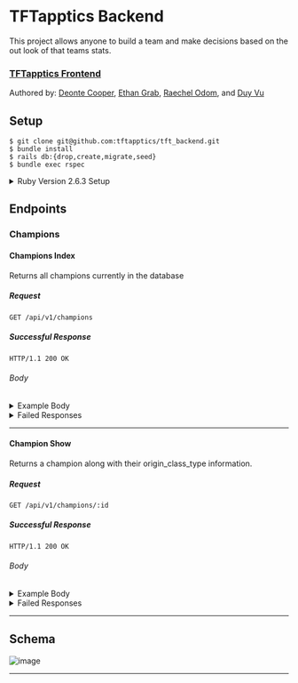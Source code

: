 # TFTapptics Backend
This project allows anyone to build a team and make decisions based on the out look of that teams stats.

### [TFTapptics Frontend](https://github.com/tftapptics/tft_tapptics)

Authored by: [Deonte Cooper](https://github.com/djc00p),  [Ethan Grab](https://github.com/Stoovels),
[Raechel Odom](https://github.com/raechelo), and [Duy Vu](https://github.com/Rosebud303)

## Setup

```
$ git clone git@github.com:tftapptics/tft_backend.git
$ bundle install
$ rails db:{drop,create,migrate,seed}
$ bundle exec rspec
```

<details><summary>Ruby Version 2.6.3 Setup</summary>

Check Version is up to date with version `2.6.3` by running `$ rbenv versions`

```
$ rbenv versions
	=> system
		 2.1.5
		 2.3.1
		 2.3.3
		 2.4.1
	 * 2.6.0 (set by /Users/user/turing/4_module/projects/tft_backend/.ruby-version)
```
If you don't have updated version `2.6.3` run `$  brew update && brew upgrade ruby-build`

Then you can run `$ rbenv install 2.6.3`

Now when you check your versions with you should see `2.6.3` as an option.

```
$ rbenv versions
	=>  system
		  2.1.5
		  2.3.1
		  2.3.3
		  2.4.1
		* 2.6.0 (set by /Users/djc00p/turing/4_module/projects/tft_backend/.ruby-version)
		  2.6.3
```

Looks like its available now just run `$ rbenv local 2.6.3`

Now everything should be setup and you should see an updated version.

```
$ rbenv versions
	=>  system
			2.1.5
			2.3.1
			2.3.3
			2.4.1
			2.6.0
		* 2.6.3 (set by /Users/djc00p/turing/4_module/projects/tft_backend/.ruby-version)
```

`$ rbenv local` will also return `2.6.3`

</details>

## Endpoints

### Champions

#### Champions Index

Returns all champions currently in the database

##### Request

```http
GET /api/v1/champions
```

##### Successful Response

```http
HTTP/1.1 200 OK
```

###### Body

<details><summary>Example Body</summary>

```json
{
    "data": [
				{
						"id": "1",
						"type": "champions",
						"attributes": {
								"id": 1,
								"name": "Aatrox, the Darkin Blade",
								"champion_thumbnail": "https://ddragon.leagueoflegends.com/cdn/9.13.1/img/champion/Aatrox.png",
								"cost": 3,
								"health": [
										650,
										1170,
										2340
								],
								"dmg": 65,
								"armor": 25,
								"mr": 20,
								"atk_spd": 0.65,
								"range": "■□□□",
								"ability_thumbnail": "https://raw.communitydragon.org/latest/game/assets/characters/aatrox/hud/icons2d/aatrox_q3.png",
								"ability_info": {
										"title": "The Darkin Blade",
										"attributes": [
												{
														"damage": [
																300,
																500,
																700
														]
												}
										],
										"descrption": "Aatrox cleaves the area in front of him, dealing damage to enemies inside it"
								},
								"model_img": "https://i.imgur.com/EkVoOjj.png",
								"origin_class_types": [
										{
												"id": 2,
												"name": "Blademaster",
												"thumbnail": "https://img.rankedboost.com/wp-content/plugins/league/assets/tft/Blademaster.png",
												"summary": "Blademasters have a chance to strike additional times each attack.",
												"tier_info": [
														" (2)  Blademasters 35% chance to strike 1 additional attack",
														" (4)  Blademasters 35% chance to strike 2 additional"
												],
												"tiers": [
														2,
														4
												],
												"created_at": "2019-07-19T20:04:15.754Z",
												"updated_at": "2019-07-19T20:04:15.754Z"
										},
										{
												"id": 11,
												"name": "Demon",
												"thumbnail": "https://img.rankedboost.com/wp-content/plugins/league/assets/tft/Demon.png",
												"summary": "Attacks from Demons have a chance on hit to burn all of an enemy's mana and deal that much as true damage.",
												"tier_info": [
														" (2)  Demons have a 40% Chance on Hit to Mana Burn",
														" (4)  Demons have a 60% Chance on Hit to Mana Burn",
														" (6)  Demons have a 80% Chance on Hit to Mana Burn"
												],
												"tiers": [
														2,
														4,
														6
												],
												"created_at": "2019-07-19T20:04:15.788Z",
												"updated_at": "2019-07-19T20:04:15.788Z"
										}
								]
						}
				},
				{
						"id": "2",
						"type": "champions",
						"attributes": {
								"id": 2,
								"name": "Ahri, the Nine-Tailed Fox",
								"champion_thumbnail": "https://ddragon.leagueoflegends.com/cdn/9.13.1/img/champion/Ahri.png",
								"cost": 2,
								"health": [
										450,
										810,
										1620
								],
								"dmg": 50,
								"armor": 20,
								"mr": 20,
								"atk_spd": 0.55,
								"range": "■■■□",
								"ability_thumbnail": "https://raw.communitydragon.org/latest/game/assets/characters/ahri/hud/icons2d/ahri_orbofdeception.png",
								"ability_info": {
										"title": "Orb of Deception",
										"attributes": [
												{
														"damage": [
																100,
																175,
																250
														]
												}
										],
										"descrption": "Ahri fires an orb in a line that returns to her, damaging enemies it passes through"
								},
								"model_img": "https://i.imgur.com/vugz67I.png",
								"origin_class_types": [
										{
												"id": 10,
												"name": "Sorcerer",
												"thumbnail": "https://img.rankedboost.com/wp-content/plugins/league/assets/tft/Sorcerer.png",
												"summary": "Sorcerers gain double mana from attacking. Allies have bonus spell damage.",
												"tier_info": [
														" (3)  Sorcerers gain double mana from attacking. +35% Spell Damage",
														" (6)  Sorcerers gain double mana from attacking. +100% Spell Damage"
												],
												"tiers": [
														3,
														6
												],
												"created_at": "2019-07-19T20:04:15.781Z",
												"updated_at": "2019-07-19T20:04:15.781Z"
										},
										{
												"id": 21,
												"name": "Wild",
												"thumbnail": "https://img.rankedboost.com/wp-content/plugins/league/assets/tft/Wild.png",
												"summary": "Attacks generate stacks of Fury (stacks up to 5 times) with every attack. Each stack of Fury gives 7% Attack Speed.",
												"tier_info": [
														" (2)  Wild allies only gain 7% Attack Speed (stacks up to 5 times)",
														" (4)  All allies gain 7% Attack Speed (stacks up to 5 times)"
												],
												"tiers": [
														2,
														4
												],
												"created_at": "2019-07-19T20:04:15.823Z",
												"updated_at": "2019-07-19T20:04:15.823Z"
										}
								]
						}
				}
		]
}
```

</details>

<details><summary>Failed Responses</summary>

##### Other

```http
HTTP/1.1 500 Internal Server Error
```

###### Body

```js
{"error": "Internal Server Error"}
```

</details>

---

#### Champion Show

Returns a champion along with their origin_class_type information.

##### Request

```http
GET /api/v1/champions/:id
```

##### Successful Response

```http
HTTP/1.1 200 OK
```

###### Body
<details><summary>Example Body</summary>

```json
{
    "data": {
        "id": "42",
        "type": "champions",
        "attributes": {
            "id": 42,
            "name": "Swain, the Noxian Grand General",
            "champion_thumbnail": "https://ddragon.leagueoflegends.com/cdn/9.13.1/img/champion/Swain.png",
            "cost": 5,
            "health": [
                850,
                1530,
                3060
            ],
            "dmg": 65,
            "armor": 25,
            "mr": 20,
            "atk_spd": 0.65,
            "range": "■■□□",
            "ability_thumbnail": "https://raw.communitydragon.org/latest/game/assets/characters/swain/hud/icons2d/swain_r.png",
            "ability_info": {
                "title": "Demonflare",
                "attributes": [
                    {
                        "healpertick": [
                            50,
                            90,
                            130
                        ],
                        "damagepertick": [
                            50,
                            100,
                            150
                        ],
                        "soulflaredamage": [
                            300,
                            600,
                            900
                        ],
                        "transformduration": 6
                    }
                ],
                "descrption": "Swain transforms, draining health from all nearby enemies. At the end of his transformation, Swain sends out a burst of energy dealing damage to nearby enemies"
            },
            "model_img": "https://i.imgur.com/c7azvHE.png",
            "origin_class_types": [
                {
                    "id": 9,
                    "name": "Shapeshifter",
                    "thumbnail": "https://img.rankedboost.com/wp-content/plugins/league/assets/tft/Shapeshifter.png",
                    "summary": "Shapeshifters gain bonus maximum Health when they transform.",
                    "tier_info": [
                        " (3)  Shapeshifters gain 100% Bonus Maximum Health"
                    ],
                    "tiers": [
                        3
                    ],
                    "created_at": "2019-07-19T20:04:15.774Z",
                    "updated_at": "2019-07-19T20:04:15.774Z"
                },
                {
                    "id": 11,
                    "name": "Demon",
                    "thumbnail": "https://img.rankedboost.com/wp-content/plugins/league/assets/tft/Demon.png",
                    "summary": "Attacks from Demons have a chance on hit to burn all of an enemy's mana and deal that much as true damage.",
                    "tier_info": [
                        " (2)  Demons have a 40% Chance on Hit to Mana Burn",
                        " (4)  Demons have a 60% Chance on Hit to Mana Burn",
                        " (6)  Demons have a 80% Chance on Hit to Mana Burn"
                    ],
                    "tiers": [
                        2,
                        4,
                        6
                    ],
                    "created_at": "2019-07-19T20:04:15.788Z",
                    "updated_at": "2019-07-19T20:04:15.788Z"
                },
                {
                    "id": 16,
                    "name": "Imperial",
                    "thumbnail": "https://img.rankedboost.com/wp-content/plugins/league/assets/tft/Imperial.png",
                    "summary": "Imperials deal double damage.",
                    "tier_info": [
                        " (2)  1 Random Imperial deals double damage",
                        " (4)  All Imperials deal double damage"
                    ],
                    "tiers": [
                        2,
                        4
                    ],
                    "created_at": "2019-07-19T20:04:15.805Z",
                    "updated_at": "2019-07-19T20:04:15.805Z"
                }
            ]
        }
    }
}
```

</details>

<details><summary>Failed Responses</summary>

##### Other

```http
HTTP/1.1 500 Internal Server Error
```

###### Body

```js
{"error": "Internal Server Error"}
```

</details>

---

## Schema

![image](https://user-images.githubusercontent.com/45864171/61517178-df34b100-a9c3-11e9-912e-14e0c3cfab30.png)

---
